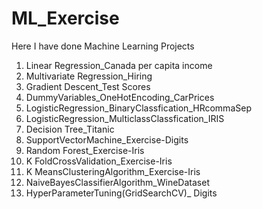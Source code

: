 # ML_Exercise
Here I have done Machine Learning Projects
1. Linear Regression_Canada per capita income
2. Multivariate Regression_Hiring
3. Gradient Descent_Test Scores
4. DummyVariables_OneHotEncoding_CarPrices
5. LogisticRegression_BinaryClassfication_HRcommaSep
6. LogisticRegression_MulticlassClassfication_IRIS
7. Decision Tree_Titanic
8. SupportVectorMachine_Exercise-Digits
9. Random Forest_Exercise-Iris
10. K FoldCrossValidation_Exercise-Iris
11. K MeansClusteringAlgorithm_Exercise-Iris
12. NaiveBayesClassifierAlgorithm_WineDataset
13. HyperParameterTuning(GridSearchCV)_ Digits
